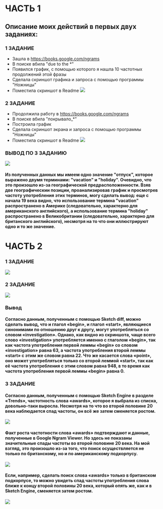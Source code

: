 # ЧАСТЬ 1
## Описание моих действий в первых двух заданиях:
### 1 ЗАДАНИЕ
+ Зашла в https://books.google.com/ngrams
+ В поиске вбила "due to the *"
+ Появился график, с помощью которого я нашла 10 частотных продолжений этой фразы
+ Сделала скриншот графика и запроса с помощью программы "Ножницы"
+ Поместила скриншот в Readme
![](https://github.com/Eveliya/hw6/blob/master/%D0%A1%D0%BD%D0%B8%D0%BC%D0%BE%D0%BA%201.PNG)
### 2 ЗАДАНИЕ
+ Продолжила работу в https://books.google.com/ngrams
+ В поиске вбила "покрывало_*"
+ Построила график
+ Сделала скриншот экрана и запроса с помощью программы "Ножницы"
+ Поместила скриншот в Readme
![](https://github.com/Eveliya/hw6/blob/master/%D0%A1%D0%BD%D0%B8%D0%BC%D0%BE%D0%BA%202.PNG)
### ВЫВОД ПО 3 ЗАДАНИЮ
![](https://github.com/Eveliya/hw6/blob/master/%D0%A1%D0%BD%D0%B8%D0%BC%D0%BE%D0%BA%203.PNG)
#### Из полученных данных мы имеем одно значение "отпуск", которое выражено двумя терминами: "vacation" и "holiday". Очевидно, что это произошло из-за географической предрасположенности. Взяв две географическии позиции, проанализировав график и просмотрев частоту употребления этих терминов, могу сделать вывод: еще с начала 19 века видно, что использование термина "vacation" распространено в Америке (следовательно, характерно для американского английского), а использование термина "holiday" распространено в Великобритании (следовательно, характерно для британского английского), несмотря на то что они иллюстрируют одно и то же значение.
# ЧАСТЬ 2
### 1 ЗАДАНИЕ
![](https://github.com/Eveliya/hw6/blob/master/%D0%A1%D0%BD%D0%B8%D0%BC%D0%BE%D0%BA%204.PNG)
### 2 ЗАДАНИЕ
![](https://github.com/Eveliya/hw6/blob/master/%D0%A1%D0%BD%D0%B8%D0%BC%D0%BE%D0%BA%205.PNG)
### Вывод
#### Согласно данным, полученным с помощью Sketch diff, можно сделать вывод, что и глагол «begin», и глагол «start», являющиеся синонимами по отношению друг к другу, могут употребляться со словом «investigation». Однако, как видно из скриншота, чаще всего слово «investigation» употребляется именно с глаголом «begin», так как частота употребления первой леммы «begin» со словом «investigation» равна 63, а частота употребления второй леммы «start» с этим же словом равна 22. Что же касается слова «point», оно может употребляться только со второй леммой «start», так как её частота употребления с этим словом равна 948, в то время как частота употребления первой леммы «begin» равна 0.
### 3 ЗАДАНИЕ
#### Согласно данным, полученным с помощью Sketch Engine в разделе «Trends», частотность слова «awards», которое я выбрала из списка, довольно-таки выросла. Несмотря на то что во второй половине 20 века наблюдается спад частоты, он всё же затем сменяется ростом.
![](https://github.com/Eveliya/hw6/blob/master/%D0%A1%D0%BD%D0%B8%D0%BC%D0%BE%D0%BA%206%D0%BE%D0%B9.PNG)
#### Факт роста частотности слова «awards» подтверждают и данные, полученные в Google Ngram Viewer. Но здесь не показаны значительные спады частоты  во второй половине 20 века. На мой взгляд, это произошло из-за того, что поиск осуществляется не только по британскому, но и по американскому подкорпусу.
![](https://github.com/Eveliya/hw6/blob/master/%D0%A1%D0%BD%D0%B8%D0%BC%D0%BE%D0%BA%207.PNG)
#### Если, например, сделать поиск слова «awards» только в британском подкорпусе, то можно увидеть спад частоты употребления слова ближе к концу второй половины 20 века, который опять же, как и в Sketch Engine, сменяется затем ростом.
![](https://github.com/Eveliya/hw6/blob/master/%D0%A1%D0%BD%D0%B8%D0%BC%D0%BE%D0%BA%208.PNG)
